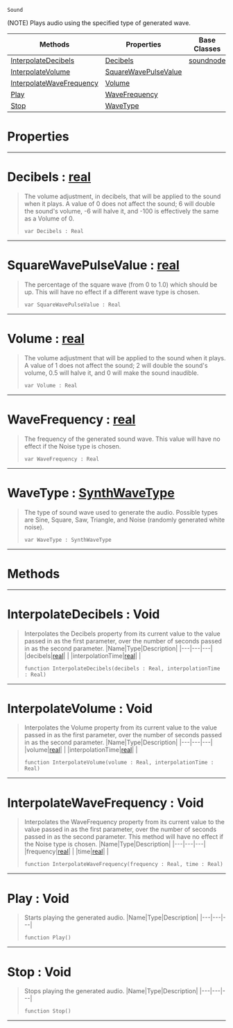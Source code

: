 `Sound`

(NOTE) Plays audio using the specified type of generated wave.

|Methods|Properties|Base Classes|Derived Classes|
|---|---|---|---|
|[ InterpolateDecibels](https://github.com/zeroengineteam/ZeroDocs/blob/master/code_reference/class_reference/generatedwavenode.markdown#interpolatedecibels-void)|[ Decibels](https://github.com/zeroengineteam/ZeroDocs/blob/master/code_reference/class_reference/generatedwavenode.markdown#decibels-zero-engine-doc)|[soundnode](https://github.com/zeroengineteam/ZeroDocs/blob/master/code_reference/class_reference/soundnode.markdown)| |
|[ InterpolateVolume](https://github.com/zeroengineteam/ZeroDocs/blob/master/code_reference/class_reference/generatedwavenode.markdown#interpolatevolume-void)|[ SquareWavePulseValue](https://github.com/zeroengineteam/ZeroDocs/blob/master/code_reference/class_reference/generatedwavenode.markdown#squarewavepulsevalue-zer)| | |
|[ InterpolateWaveFrequency](https://github.com/zeroengineteam/ZeroDocs/blob/master/code_reference/class_reference/generatedwavenode.markdown#interpolatewavefrequency)|[ Volume](https://github.com/zeroengineteam/ZeroDocs/blob/master/code_reference/class_reference/generatedwavenode.markdown#volume-zero-engine-docum)| | |
|[ Play](https://github.com/zeroengineteam/ZeroDocs/blob/master/code_reference/class_reference/generatedwavenode.markdown#play-void)|[ WaveFrequency](https://github.com/zeroengineteam/ZeroDocs/blob/master/code_reference/class_reference/generatedwavenode.markdown#wavefrequency-zero-engin)| | |
|[ Stop](https://github.com/zeroengineteam/ZeroDocs/blob/master/code_reference/class_reference/generatedwavenode.markdown#stop-void)|[ WaveType](https://github.com/zeroengineteam/ZeroDocs/blob/master/code_reference/class_reference/generatedwavenode.markdown#wavetype-zero-engine-doc)| | |


 #  Properties


---  
 #  Decibels : [real](https://github.com/zeroengineteam/ZeroDocs/blob/master/code_reference/zilch_base_types/real.markdown)

> The volume adjustment, in decibels, that will be applied to the sound when it plays. A value of 0 does not affect the sound; 6 will double the sound's volume, -6 will halve it, and -100 is effectively the same as a Volume of 0.
> ``` lang=cpp, name=Zilch
> var Decibels : Real


---  
 #  SquareWavePulseValue : [real](https://github.com/zeroengineteam/ZeroDocs/blob/master/code_reference/zilch_base_types/real.markdown)

> The percentage of the square wave (from 0 to 1.0) which should be up. This will have no effect if a different wave type is chosen.
> ``` lang=cpp, name=Zilch
> var SquareWavePulseValue : Real


---  
 #  Volume : [real](https://github.com/zeroengineteam/ZeroDocs/blob/master/code_reference/zilch_base_types/real.markdown)

> The volume adjustment that will be applied to the sound when it plays. A value of 1 does not affect the sound; 2 will double the sound's volume, 0.5 will halve it, and 0 will make the sound inaudible.
> ``` lang=cpp, name=Zilch
> var Volume : Real


---  
 #  WaveFrequency : [real](https://github.com/zeroengineteam/ZeroDocs/blob/master/code_reference/zilch_base_types/real.markdown)

> The frequency of the generated sound wave. This value will have no effect if the Noise type is chosen.
> ``` lang=cpp, name=Zilch
> var WaveFrequency : Real


---  
 #  WaveType : [SynthWaveType](https://github.com/zeroengineteam/ZeroDocs/blob/master/code_reference/enum_reference.markdown#synthwavetype)

> The type of sound wave used to generate the audio. Possible types are Sine, Square, Saw, Triangle, and Noise (randomly generated white noise).
> ``` lang=cpp, name=Zilch
> var WaveType : SynthWaveType


---  
 #  Methods


---  
 #  InterpolateDecibels : Void

> Interpolates the Decibels property from its current value to the value passed in as the first parameter, over the number of seconds passed in as the second parameter.
> |Name|Type|Description|
> |---|---|---|
> |decibels|[real](https://github.com/zeroengineteam/ZeroDocs/blob/master/code_reference/zilch_base_types/real.markdown)| |
> |interpolationTime|[real](https://github.com/zeroengineteam/ZeroDocs/blob/master/code_reference/zilch_base_types/real.markdown)| |
> ``` lang=cpp, name=Zilch
> function InterpolateDecibels(decibels : Real, interpolationTime : Real)
> ``` 


---  
 #  InterpolateVolume : Void

> Interpolates the Volume property from its current value to the value passed in as the first parameter, over the number of seconds passed in as the second parameter.
> |Name|Type|Description|
> |---|---|---|
> |volume|[real](https://github.com/zeroengineteam/ZeroDocs/blob/master/code_reference/zilch_base_types/real.markdown)| |
> |interpolationTime|[real](https://github.com/zeroengineteam/ZeroDocs/blob/master/code_reference/zilch_base_types/real.markdown)| |
> ``` lang=cpp, name=Zilch
> function InterpolateVolume(volume : Real, interpolationTime : Real)
> ``` 


---  
 #  InterpolateWaveFrequency : Void

> Interpolates the WaveFrequency property from its current value to the value passed in as the first parameter, over the number of seconds passed in as the second parameter. This method will have no effect if the Noise type is chosen.
> |Name|Type|Description|
> |---|---|---|
> |frequency|[real](https://github.com/zeroengineteam/ZeroDocs/blob/master/code_reference/zilch_base_types/real.markdown)| |
> |time|[real](https://github.com/zeroengineteam/ZeroDocs/blob/master/code_reference/zilch_base_types/real.markdown)| |
> ``` lang=cpp, name=Zilch
> function InterpolateWaveFrequency(frequency : Real, time : Real)
> ``` 


---  
 #  Play : Void

> Starts playing the generated audio.
> |Name|Type|Description|
> |---|---|---|
> ``` lang=cpp, name=Zilch
> function Play()
> ``` 


---  
 #  Stop : Void

> Stops playing the generated audio.
> |Name|Type|Description|
> |---|---|---|
> ``` lang=cpp, name=Zilch
> function Stop()
> ``` 


---  
 

 